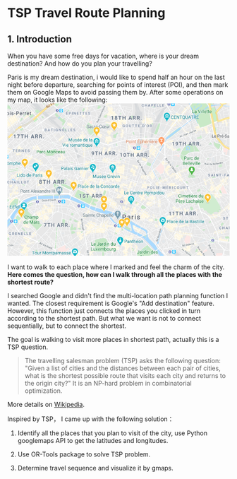 # TSP Travel Route Planning
## 1. Introduction

When you have some free days for vacation, where is your dream destination? And how do you plan your travelling?

Paris is my dream destination, i would like to spend half an hour on the last night before departure, searching for points of interest (POI), and then mark them on Google Maps to avoid passing them by. After some operations on my map, it looks like the following:
![map](https://github.com/rongrongsang/IBM-Data-Science/blob/master/Paris.PNG "google map")

I want to walk to each place where I marked and feel the charm of the city. **Here comes the question, how can I walk through all the places with the shortest route?**

I searched Google and didn't find the multi-location path planning function I wanted. The closest requirement is Google's "Add destination" feature. However, this function just connects the places you clicked in turn according to the shortest path. But what we want is not to connect sequentially, but to connect the shortest.

The goal is walking to visit more places in shortest path, actually this is  a TSP question. 
> The travelling salesman problem (TSP) asks the following question: "Given a list of cities and the distances between each pair of cities, what is the shortest possible route that visits each city and returns to the origin city?" It is an NP-hard problem in combinatorial optimization.

More details on [Wikipedia](http://https://en.wikipedia.org/wiki/Travelling_salesman_problem).

Inspired by TSP， I came up with the following solution：

1. Identify all the places that you plan to visit of the city, use Python googlemaps API to get the latitudes and longitudes.

1. Use OR-Tools package to solve TSP problem.

1. Determine travel sequence and visualize it by gmaps.
